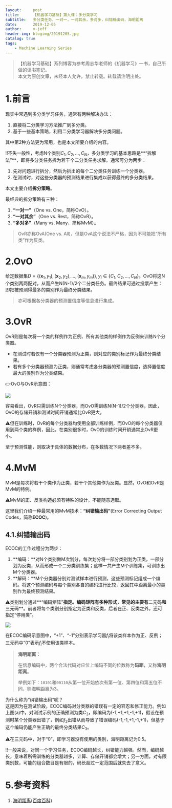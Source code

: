 ```yaml
---
layout:     post
title:      【机器学习基础】第九课：多分类学习
subtitle:   多分类任务，一对一，一对其余，多对多，纠错输出码，海明距离
date:       2019-12-05
author:     x-jeff
header-img: blogimg/20191205.jpg
catalog: true
tags:
    - Machine Learning Series
---
```

>【机器学习基础】系列博客为参考周志华老师的《机器学习》一书，自己所做的读书笔记。  
>本文为原创文章，未经本人允许，禁止转载。转载请注明出处。

# 1.前言

现实中常遇到多分类学习任务，通常有两种解决办法：

1. 直接将二分类学习方法推广到多分类。
2. 基于一些基本策略，利用二分类学习器解决多分类问题。

其中第2种方法更为常用，也是本文所要介绍的内容。

‼️不失一般性，考虑N个类别$C_1,C_2,...,C_N$，多分类学习的基本思路是**“拆解法”**，即将多分类任务拆为若干个二分类任务求解。通常可分为两步：

1. 先对问题进行拆分，然后为拆出的每个二分类任务训练一个分类器。
2. 在测试时，对这些分类器的预测结果进行集成以获得最终的多分类结果。

本文主要介绍**拆分策略**。

最经典的拆分策略有三种：

1. **“一对一”**（One vs. One，简称OvO）。
2. **“一对其余”**（One vs. Rest，简称OvR）。
3. **“多对多”**（Many vs. Many，简称MvM）。

>OvR亦称OvA(One vs. All)，但是OvA这个说法不严格，因为不可能把“所有类”作为反类。

# 2.OvO

给定数据集$D=\{ (\mathbf x_1,y_1), (\mathbf x_2,y_2), ... , (\mathbf x_m,y_m) \},y_i \in \{ C_1,C_2, ... ,C_N \}$。OvO将这N个类别两两配对，从而产生N(N-1)/2个二分类任务。最终结果可通过投票产生：即把被预测得最多的类别作为最终分类结果。

>亦可根据各分类器的预测置信度等信息进行集成。

# 3.OvR

OvR则是每次将一个类的样例作为正例、所有其他类的样例作为反例来训练N个分类器。

* 在测试时若仅有一个分类器预测为正类，则对应的类别标记作为最终分类结果。
* 若有多个分类器预测为正类，则通常考虑各分类器的预测置信度，选择置信度最大的类别作为分类结果。

👉OvO与OvR示意图：

![](https://xjeffblogimg.oss-cn-beijing.aliyuncs.com/BLOGIMG/BlogImage/MachineLearningSeries/Lesson9/9x1.png)

容易看出，OvR只需训练N个分类器，而OvO需训练N(N-1)/2个分类器，因此，OvO的存储开销和测试时间开销通常比OvR更大。

⚠️但在训练时，OvR的每个分类器均使用全部训练样例，而OvO的每个分类器仅用到两个类的样例，因此，在类别很多时，OvO的训练时间开销通常比OvR更小。

至于预测性能，则取决于具体的数据分布，在多数情况下两者差不多。

# 4.MvM

MvM是每次将若干个类作为正类，若干个其他类作为反类。显然，OvO和OvR是MvM的特例。

⚠️MvM的正、反类构造必须有特殊的设计，不能随意选取。

这里我们介绍一种最常用的MvM技术：**“纠错输出码”**(Error Correcting Output Codes，简称**ECOC**)。

## 4.1.纠错输出码

ECOC的工作过程分为两步：

1. **编码：**对N个类别做M次划分，每次划分将一部分类别划为正类，一部分划为反类，从而形成一个二分类训练集；这样一共产生M个训练集，可训练出M个分类器。
2. **解码：**M个分类器分别对测试样本进行预测，这些预测标记组成一个编码。将这个预测编码与每个类别各自的编码进行比较，返回其中距离最小的类别作为最终预测结果。

⚠️类别划分通过**“编码矩阵”**指定。编码矩阵有多种形式，常见的主要有**二元码**和**三元码**。前者将每个类别分别指定为正类和反类，后者在正、反类之外，还可指定“停用类”。

![](https://xjeffblogimg.oss-cn-beijing.aliyuncs.com/BLOGIMG/BlogImage/MachineLearningSeries/Lesson9/9x2.png)

在ECOC编码示意图中，“+1”、“-1”分别表示学习器$f_i$将该类样本作为正、反例；三元码中“0”表示$f_i$不使用该类样本。

>**海明距离：**
>
>在信息编码中，两个合法代码对应位上编码不同的位数称为**码距**，又称**海明距离**。
>
>举例如下：`10101`和`00110`从第一位开始依次有第一位、第四位和第五位不同，则海明距离为3。

为什么称为“纠错输出码”呢？      
这是因为在测试阶段，ECOC编码对分类器的错误有一定的容忍和修正能力。例如上图(a)中，对测试示例的正确预测为类$C_3$，即编码为(-1,+1,+1,-1,+1)，假设在预测时某个分类器出错了，例如$f_2$出错从而导致了错误编码(-1,-1,+1,-1,+1)，但基于这个编码仍能产生正确的最终分类结果$C_3$。

⚠️在三元码中，对于“0”，即学习器没有使用的类别，海明距离记为0.5。

‼️一般来说，对同一个学习任务，ECOC编码越长，纠错能力越强。然而，编码越长，意味着所需训练的分类器越多，计算、存储开销都会增大；另一方面，对有限类别数，可能的组合数目是有限的，码长超过一定范围后就失去了意义。

# 5.参考资料

1. [海明距离(百度百科)](https://baike.baidu.com/item/海明距离/4235876?fr=aladdin)